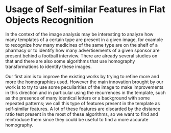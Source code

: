 # Usage of Self-similar Features in Flat Objects Recognition

In the context of the image analysis may be interesting to analyze
how many templates of a certain type are present in a given image, for
example to recognize how many medicines of the same type are on the
shelf of a pharmacy or to identify how many advertisements of a given
sponsor are present behind a football interview. There are already several
studies on that and there are also some algorithms that use homography
transformations to identify these images.

Our first aim is to improve the existing works by trying to refine more and more the homographies used.
However the main innovation brought by our work is to try to use some
peculiarities of the image to make improvements in this direction and in
particular using the recurrences in the template, such as the presence of
many identical letters or a background with some repeated patterns; we
call this type of features present in the template as self-similar features.
A lot of these features are discarded by the distance ratio test present in
the most of these algorithms, so we want to find and reintroduce them
since they could be useful to find a more accurate homography.
